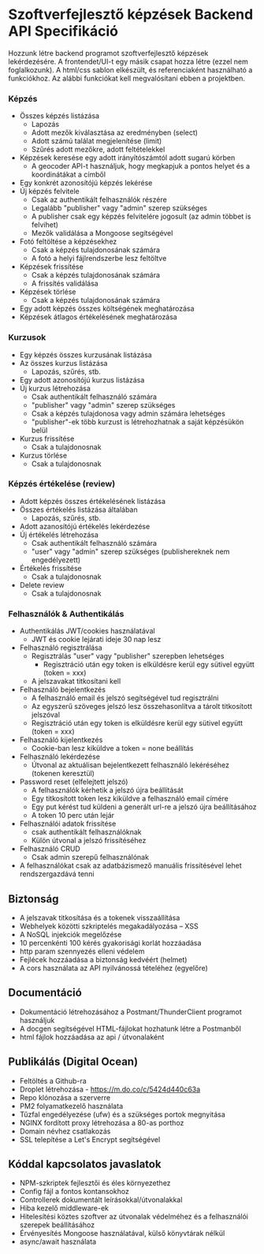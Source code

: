 # Szoftverfejlesztő képzések Backend API Specifikáció

Hozzunk létre backend programot szoftverfejlesztő képzések lekérdezésére. A frontendet/UI-t egy másik csapat hozza létre (ezzel nem foglalkozunk). A html/css sablon elkészült, és referenciaként használható a funkciókhoz. Az alábbi funkciókat kell megvalósítani ebben a projektben.

### Képzés
- Összes képzés listázása
   * Lapozás
   * Adott mezők kiválasztása az eredményben (select)
   * Adott számú találat megjelenítése (limit)
   * Szűrés adott mezőkre, adott feltételekkel
- Képzések keresése egy adott irányítószámtól adott sugarú körben
  * A geocoder API-t használjuk, hogy megkapjuk a pontos helyet és a koordinátákat a címből
- Egy konkrét azonosítójú képzés lekérése
- Új képzés felvitele
  * Csak az authentikált felhasználók részére
  * Legalább "publisher" vagy "admin" szerep szükséges
  * A publisher csak egy képzés felvitelére jogosult (az admin többet is felvihet)
  * Mezők validálása a Mongoose segítségével
- Fotó feltöltése a képzésekhez
  * Csak a képzés tulajdonosának számára
  * A fotó a helyi fájlrendszerbe lesz feltöltve
- Képzések frissítése
  * Csak a képzés tulajdonosának számára
  * A frissítés validálása
- Képzések törlése
  * Csak a képzés tulajdonosának számára
- Egy adott képzés összes költségének meghatározása
- Képzések átlagos értékelésének meghatározása

### Kurzusok
- Egy képzés összes kurzusának listázása
- Az összes kurzus listázása 
  * Lapozás, szűrés, stb.
- Egy adott azonosítójú kurzus listázása
- Új kurzus létrehozása
  * Csak authentikált felhasználó számára
  * "publisher" vagy "admin" szerep szükséges
  * Csak a képzés tulajdonosa vagy admin számára lehetséges
  * "publisher"-ek több kurzust is létrehozhatnak a saját képzésükön belül
- Kurzus frissítése
  * Csak a tulajdonosnak
- Kurzus törlése
  * Csak a tulajdonosnak
  
### Képzés értékelése (review)
- Adott képzés összes értékelésének listázása
- Összes értékelés listázása általában
  * Lapozás, szűrés, stb.
- Adott azanosítójú értékelés lekérdezése
- Új értékelés létrehozása
  * Csak authentikált felhasználó számára
  * "user" vagy "admin" szerep szükséges (publishereknek nem engedélyezett)
- Értékelés frissítése
  * Csak a tulajdonosnak
- Delete review
  * Csak a tulajdonosnak

### Felhasználók & Authentikálás
- Authentikálás JWT/cookies használatával
  * JWT és cookie lejárati ideje 30 nap lesz
- Felhasználó regisztrálása
  * Regisztrálás "user" vagy "publisher" szerepben lehetséges
    * Regisztráció után egy token is elküldésre kerül egy sütivel együtt (token = xxx)
  * A jelszavakat titkosítani kell
- Felhasználó bejelentkezés
  * A felhasználó email és jelszó segítségével tud regisztrálni
  * Az egyszerű szöveges jelszó lesz összehasonlítva a tárolt titkosított jelszóval
  * Regisztráció után egy token is elküldésre kerül egy sütivel együtt (token = xxx)
- Felhasználó kijelentkezés
  * Cookie-ban lesz kiküldve a token = none beállítás
- Felhasználó lekérdezése
  * Útvonal az aktuálisan bejelentkezett felhasználó lekéréséhez (tokenen keresztül)
- Password reset (elfelejtett jelszó)
  * A felhasználók kérhetik a jelszó újra beállítását
  * Egy titkosított token lesz kiküldve a felhasználó email címére
  * Egy put kérést tud küldeni a generált url-re a jelszó újra beállításához
  * A token 10 perc után lejár
- Felhasználói adatok frissítése
  * csak authentikált felhasználóknak
  * Külön útvonal a jelszó frissítéséhez
- Felhasználó CRUD
  * Csak admin szerepű felhasználónak
- A felhasználókat csak az adatbázismező manuális frissítésével lehet rendszergazdává tenni

## Biztonság
- A jelszavak titkosítása és a tokenek visszaállítása
- Webhelyek közötti szkriptelés megakadályozása – XSS
- A NoSQL injekciók megelőzése
- 10 percenkénti 100 kérés gyakorisági korlát hozzáadása
- http param szennyezés elleni védelem
- Fejlécek hozzáadása a biztonság kedvéért (helmet)
- A cors használata az API nyilvánossá tételéhez (egyelőre)

## Documentáció
- Dokumentáció létrehozásához a Postmant/ThunderClient programot használjuk
- A docgen segítségével HTML-fájlokat hozhatunk létre a Postmanből
- html fájlok hozzáadása az api / útvonalaként

## Publikálás (Digital Ocean)
- Feltöltés a Github-ra
- Droplet létrehozása - https://m.do.co/c/5424d440c63a
- Repo klónozása a szerverre
- PM2 folyamatkezelő használata
- Tűzfal engedélyezése (ufw) és a szükséges portok megnyitása
- NGINX fordított proxy létrehozása a 80-as porthoz
- Domain névhez csatlakozás
- SSL telepítése a Let's Encrypt segítségével

## Kóddal kapcsolatos javaslatok
- NPM-szkriptek fejlesztői és éles környezethez
- Config fájl a fontos kontansokhoz
- Controllerek dokumentált leírásokkal/útvonalakkal
- Hiba kezelő middleware-ek
- Hitelesítési köztes szoftver az útvonalak védelméhez és a felhasználói szerepek beállításához
- Érvényesítés Mongoose használatával, külső könyvtárak nélkül
- async/await használata
